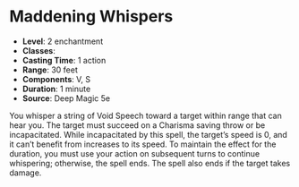 # Maddening Whispers

- **Level**: 2 enchantment
- **Classes**: 
- **Casting Time**: 1 action
- **Range**: 30 feet
- **Components**: V, S
- **Duration**: 1 minute
- **Source**: Deep Magic 5e

You whisper a string of Void Speech toward a target within range that can hear you. The target must succeed on a Charisma saving throw or be incapacitated. While incapacitated by this spell, the target’s speed is 0, and it can’t benefit from increases to its speed. To maintain the effect for the duration, you must use your action on subsequent turns to continue whispering; otherwise, the spell ends. The spell also ends if the target takes damage.

